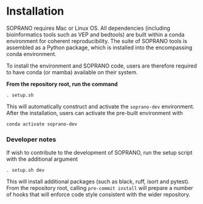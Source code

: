 # Installation

SOPRANO requires Mac or Linux OS. All dependencies (including
bioinformatics tools such as VEP and bedtools) are built within a conda
environment for coherent reproducibility. The suite of SOPRANO tools is
assembled as a Python package, which is installed into the encompassing conda
environment.

To install the environment and SOPRANO code, users are therefore required
to have conda (or mamba) available on their system.

**From the repository root, run the command**

```shell
. setup.sh
```

This will automatically construct and activate the `soprano-dev` environment.
After the installation, users can activate the pre-built environment with

```shell
conda activate soprano-dev
```

### Developer notes

If wish to contribute to the development of SOPRANO, run the
setup script with the additional argument

```shell
. setup.sh dev
```

This will install additional packages (such as black, ruff, isort and pytest).
From the repository root, calling `pre-commit install` will prepare a number of
hooks that will enforce code style consistent with the wider repository.
